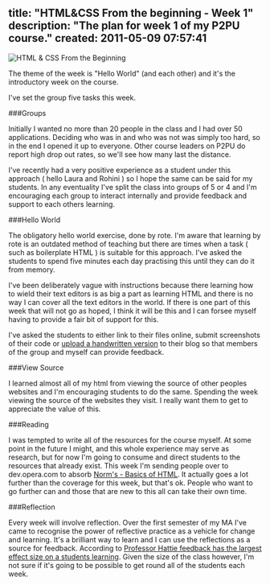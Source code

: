 title: "HTML&CSS From the beginning - Week 1"
description: "The plan for week 1 of my P2PU course."
created: 2011-05-09 07:57:41
---

![HTML & CSS From the Beginning](/media/2011/05/09/blogimage/logo.850x600.png)


The theme of the week is "Hello World" (and each other) and it's  the introductory week on the course.

I've set the group five tasks this week.

###Groups

Initially I wanted no more than 20 people in the class and I had over 50 applications. Deciding who was in and who was not was simply too hard, so in the end I opened it up to everyone. Other course leaders on P2PU do report high drop out rates, so we'll see how many last the distance.

I've recently had a very positive experience as a student under this approach ( hello Laura and Rohini ) so I hope the same can be said for my students. In any eventuality I've split the class into groups of 5 or 4 and I'm encouraging each group to interact internally and provide feedback and support to each others learning.


###Hello World

The obligatory hello world exercise, done by rote. I'm aware that learning by rote is an outdated method of teaching but there are times when a task ( such as boilerplate HTML ) is suitable for this approach.  I've asked the students to spend five minutes each day practising this until they can do it from memory.

I've been deliberately vague with instructions because there learning how to wield their text editors is as big a part as learning HTML and there is no way I can cover all the text editors in the world.  If there is one part of this week that will not go as hoped, I think it will be this and I can forsee myself having to provide a fair bit of support for this.

I've asked the students to either link to their files online, submit screenshots of their code or [upload a handwritten version][2] to their blog so that members of the group and myself can provide feedback.

###View Source

I learned almost all of my html from viewing the source of other peoples websites and I'm encouraging students to do the same. Spending the week viewing the source of the websites they visit. I really want them to get to appreciate the value of this.

###Reading

I was tempted to write all of the resources for the course myself. At some point in the future I might, and this whole experience may serve as research, but for now I'm going to consume and direct students to the resources that already exist. This week I'm sending people over to dev.opera.com to absorb [Norm's - Basics of HTML][3].  It actually goes a lot further than the coverage for this week, but that's ok. People who want to go further can and those that are new to this all can take their own time.

###Reflection

Every week will involve reflection. Over the first semester of my MA I've came to recognise the power of reflective practice as a vehicle for change and learning. It's a brilliant way to learn and I can use the reflections as a source for feedback. According to [Professor Hattie feedback has the largest effect size on a students learning][1]. Given the size of the class however, I'm not sure if it's going to be possible to get round all of the students each week.



[1]: http://www.teacherstoolbox.co.uk/T_effect_sizes.html#feedback
[2]: http://instagr.am/p/ECse9/
[3]: http://dev.opera.com/articles/view/12-the-basics-of-html/